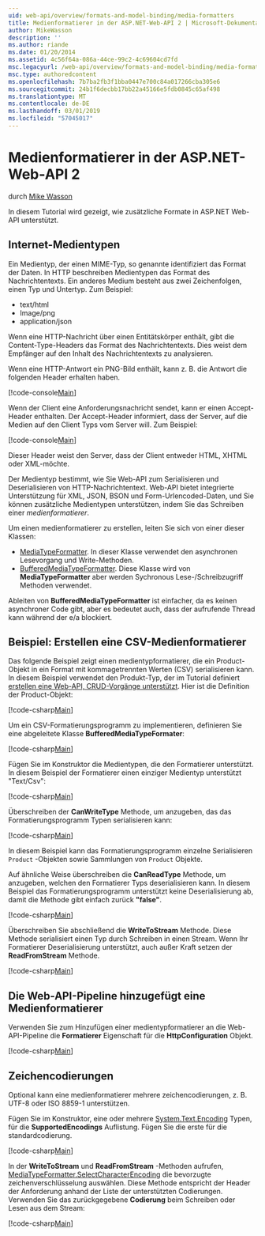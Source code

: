 ```yaml
---
uid: web-api/overview/formats-and-model-binding/media-formatters
title: Medienformatierer in der ASP.NET-Web-API 2 | Microsoft-Dokumentation
author: MikeWasson
description: ''
ms.author: riande
ms.date: 01/20/2014
ms.assetid: 4c56f64a-086a-44ce-99c2-4c69604cd7fd
msc.legacyurl: /web-api/overview/formats-and-model-binding/media-formatters
msc.type: authoredcontent
ms.openlocfilehash: 7b7ba2fb3f1bba0447e700c84a017266cba305e6
ms.sourcegitcommit: 24b1f6decbb17bb22a45166e5fdb0845c65af498
ms.translationtype: MT
ms.contentlocale: de-DE
ms.lasthandoff: 03/01/2019
ms.locfileid: "57045017"
---
```

<a name="media-formatters-in-aspnet-web-api-2"></a>Medienformatierer in der ASP.NET-Web-API 2
====================
durch [Mike Wasson](https://github.com/MikeWasson)

In diesem Tutorial wird gezeigt, wie zusätzliche Formate in ASP.NET Web-API unterstützt.

## <a name="internet-media-types"></a>Internet-Medientypen

Ein Medientyp, der einen MIME-Typ, so genannte identifiziert das Format der Daten. In HTTP beschreiben Medientypen das Format des Nachrichtentexts. Ein anderes Medium besteht aus zwei Zeichenfolgen, einen Typ und Untertyp. Zum Beispiel:

- text/html
- Image/png
- application/json

Wenn eine HTTP-Nachricht über einen Entitätskörper enthält, gibt die Content-Type-Headers das Format des Nachrichtentexts. Dies weist dem Empfänger auf den Inhalt des Nachrichtentexts zu analysieren.

Wenn eine HTTP-Antwort ein PNG-Bild enthält, kann z. B. die Antwort die folgenden Header erhalten haben.

[!code-console[Main](media-formatters/samples/sample1.cmd)]

Wenn der Client eine Anforderungsnachricht sendet, kann er einen Accept-Header enthalten. Der Accept-Header informiert, dass der Server, auf die Medien auf den Client Typs vom Server will. Zum Beispiel:

[!code-console[Main](media-formatters/samples/sample2.cmd)]

Dieser Header weist den Server, dass der Client entweder HTML, XHTML oder XML-möchte.

Der Medientyp bestimmt, wie Sie Web-API zum Serialisieren und Deserialisieren von HTTP-Nachrichtentext. Web-API bietet integrierte Unterstützung für XML, JSON, BSON und Form-Urlencoded-Daten, und Sie können zusätzliche Medientypen unterstützen, indem Sie das Schreiben einer *medienformatierer*.

Um einen medienformatierer zu erstellen, leiten Sie sich von einer dieser Klassen:

- [MediaTypeFormatter](https://msdn.microsoft.com/library/system.net.http.formatting.mediatypeformatter.aspx). In dieser Klasse verwendet den asynchronen Lesevorgang und Write-Methoden.
- [BufferedMediaTypeFormatter](https://msdn.microsoft.com/library/system.net.http.formatting.bufferedmediatypeformatter.aspx). Diese Klasse wird von **MediaTypeFormatter** aber werden Sychronous Lese-/Schreibzugriff Methoden verwendet.

Ableiten von **BufferedMediaTypeFormatter** ist einfacher, da es keinen asynchroner Code gibt, aber es bedeutet auch, dass der aufrufende Thread kann während der e/a blockiert.

## <a name="example-creating-a-csv-media-formatter"></a>Beispiel: Erstellen eine CSV-Medienformatierer

Das folgende Beispiel zeigt einen medientypformatierer, die ein Product-Objekt in ein Format mit kommagetrennten Werten (CSV) serialisieren kann. In diesem Beispiel verwendet den Produkt-Typ, der im Tutorial definiert [erstellen eine Web-API, CRUD-Vorgänge unterstützt](../older-versions/creating-a-web-api-that-supports-crud-operations.md). Hier ist die Definition der Product-Objekt:

[!code-csharp[Main](media-formatters/samples/sample3.cs)]

Um ein CSV-Formatierungsprogramm zu implementieren, definieren Sie eine abgeleitete Klasse **BufferedMediaTypeFormater**:

[!code-csharp[Main](media-formatters/samples/sample4.cs)]

Fügen Sie im Konstruktor die Medientypen, die den Formatierer unterstützt. In diesem Beispiel der Formatierer einen einziger Medientyp unterstützt &quot;Text/Csv&quot;:

[!code-csharp[Main](media-formatters/samples/sample5.cs)]

Überschreiben der **CanWriteType** Methode, um anzugeben, das das Formatierungsprogramm Typen serialisieren kann:

[!code-csharp[Main](media-formatters/samples/sample6.cs)]

In diesem Beispiel kann das Formatierungsprogramm einzelne Serialisieren `Product` -Objekten sowie Sammlungen von `Product` Objekte.

Auf ähnliche Weise überschreiben die **CanReadType** Methode, um anzugeben, welchen den Formatierer Typs deserialisieren kann. In diesem Beispiel das Formatierungsprogramm unterstützt keine Deserialisierung ab, damit die Methode gibt einfach zurück **"false"**.

[!code-csharp[Main](media-formatters/samples/sample7.cs)]

Überschreiben Sie abschließend die **WriteToStream** Methode. Diese Methode serialisiert einen Typ durch Schreiben in einen Stream. Wenn Ihr Formatierer Deserialisierung unterstützt, auch außer Kraft setzen der **ReadFromStream** Methode.

[!code-csharp[Main](media-formatters/samples/sample8.cs)]

## <a name="adding-a-media-formatter-to-the-web-api-pipeline"></a>Die Web-API-Pipeline hinzugefügt eine Medienformatierer

Verwenden Sie zum Hinzufügen einer medientypformatierer an die Web-API-Pipeline die **Formatierer** Eigenschaft für die **HttpConfiguration** Objekt.

[!code-csharp[Main](media-formatters/samples/sample9.cs)]

## <a name="character-encodings"></a>Zeichencodierungen

Optional kann eine medienformatierer mehrere zeichencodierungen, z. B. UTF-8 oder ISO 8859-1 unterstützen.

Fügen Sie im Konstruktor, eine oder mehrere [System.Text.Encoding](https://msdn.microsoft.com/library/system.text.encoding.aspx) Typen, für die **SupportedEncodings** Auflistung. Fügen Sie die erste für die standardcodierung.

[!code-csharp[Main](media-formatters/samples/sample10.cs?highlight=6-7)]

In der **WriteToStream** und **ReadFromStream** -Methoden aufrufen, [MediaTypeFormatter.SelectCharacterEncoding](https://msdn.microsoft.com/library/hh969054.aspx) die bevorzugte zeichenverschlüsselung auswählen. Diese Methode entspricht der Header der Anforderung anhand der Liste der unterstützten Codierungen. Verwenden Sie das zurückgegebene **Codierung** beim Schreiben oder Lesen aus dem Stream:

[!code-csharp[Main](media-formatters/samples/sample11.cs?highlight=3,5)]
